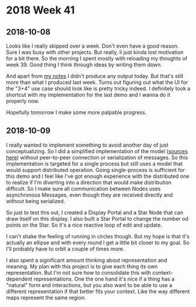 # 2018 Week 41


## 2018-10-08

Looks like I really skipped over a week. Don't even have a good reason. Sure I was busy with other projects. But really, Ii just kinda lost motivation for a bit there. So the morning I spent mostly with reloading my thoughts of week 39. Good thing I think through ideas by writing them down.

And apart from [my notes][notes 20181008] I didn't produce any output today. But that's still more than what I produced last week. Turns out figuring out what the UI for the "3+4" use case should look like is pretty tricky indeed. I definitely took a shortcut with my implementation for the last demo and I wanna do it properly now.

Hopefully tomorrow I make some more palpable progress.

[notes 20181008]: https://github.com/zells/project/blob/master/notes/2018Q4%20misc_page001.svg


## 2018-10-09

I really wanted to implement something to avoid another day of just conceptualizing. So I did a simplified implementation of the model ([sources here][fileout 20181010]) without peer-to-peer connection or serialization of messages. So this implementation is targeted for a single process but still uses a model that would support distributed operation. Going single-process is sufficient for this demo and I feel like I've got enough experience with the distributed one to realize if I'm diverting into a direction that would make distribution difficult. So I make sure all communication between Nodes uses asynchronous Messages, even though they are received directly and without being serialized.

So just to test this out, I created a Display Portal and a Star Node that can draw itself on this display. I also built a Star Portal to change the number od points on the Star. So it's a nice reactive loop of edit and update.

I can't shake the feeling of running in circles though. But my hope is that it's actually an ellipse and with every round I get a little bit closer to my goal. So I'll probably have to orbit a couple of times more.

I also spent a significant amount thinking about representation and meaning. My plan with this project is to give each thing its own representation. But I'm not sure how to consolidate this with context-dependent representations. One the one hand it's nice if a thing has a "natural" form and interactions, but you also want to be able to use a different representation if that better fits your context. Like the way different maps represent the same region.

[fileout 20181010]: https://github.com/zells/eight/blob/719a76db956ca11498559cce32c9d38d0d329c22/zells-eight.st